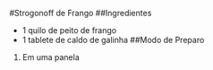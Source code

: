 #Strogonoff de Frango
##Ingredientes
 - 1 quilo de peito de frango
 - 1 tablete de caldo de galinha
##Modo de Preparo
 1. Em uma panela